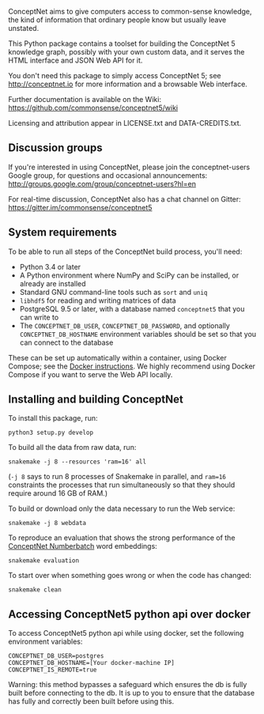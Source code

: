 ConceptNet aims to give computers access to common-sense knowledge, the kind of
information that ordinary people know but usually leave unstated.

This Python package contains a toolset for building the ConceptNet 5 knowledge
graph, possibly with your own custom data, and it serves the HTML interface and
JSON Web API for it.

You don't need this package to simply access ConceptNet 5; see
http://conceptnet.io for more information and a browsable Web interface.

Further documentation is available on the Wiki: https://github.com/commonsense/conceptnet5/wiki

Licensing and attribution appear in LICENSE.txt and DATA-CREDITS.txt.


## Discussion groups

If you're interested in using ConceptNet, please join the conceptnet-users
Google group, for questions and occasional announcements:
http://groups.google.com/group/conceptnet-users?hl=en

For real-time discussion, ConceptNet also has a chat channel on Gitter:
https://gitter.im/commonsense/conceptnet5


## System requirements

To be able to run all steps of the ConceptNet build process, you'll need:

* Python 3.4 or later
* A Python environment where NumPy and SciPy can be installed, or already
  are installed
* Standard GNU command-line tools such as `sort` and `uniq`
* `libhdf5` for reading and writing matrices of data
* PostgreSQL 9.5 or later, with a database named `conceptnet5` that you can
  write to
* The `CONCEPTNET_DB_USER`, `CONCEPTNET_DB_PASSWORD`, and optionally
  `CONCEPTNET_DB_HOSTNAME` environment variables should be set so that you
  can connect to the database

These can be set up automatically within a container, using Docker Compose; see
the [Docker instructions](https://github.com/commonsense/conceptnet5/wiki/Running-your-own-copy).
We highly recommend using Docker Compose if you want to serve the Web API
locally.


## Installing and building ConceptNet

To install this package, run:

    python3 setup.py develop

To build all the data from raw data, run:

    snakemake -j 8 --resources 'ram=16' all

(`-j 8` says to run 8 processes of Snakemake in parallel, and `ram=16`
constraints the processes that run simultaneously so that they should require
around 16 GB of RAM.)

To build or download only the data necessary to run the Web service:

    snakemake -j 8 webdata

To reproduce an evaluation that shows the strong performance of the
[ConceptNet Numberbatch](https://github.com/commonsense/conceptnet-numberbatch)
word embeddings:

    snakemake evaluation

To start over when something goes wrong or when the code has changed:

    snakemake clean


## Accessing ConceptNet5 python api over docker

To access ConceptNet5 python api while using docker, set the following environment variables:

    CONCEPTNET_DB_USER=postgres
    CONCEPTNET_DB_HOSTNAME=[Your docker-machine IP]
    CONCEPTNET_IS_REMOTE=true

Warning: this method bypasses a safeguard which ensures the db is fully built before
connecting to the db.  It is up to you to ensure that the database has fully and
correctly been built before using this.
